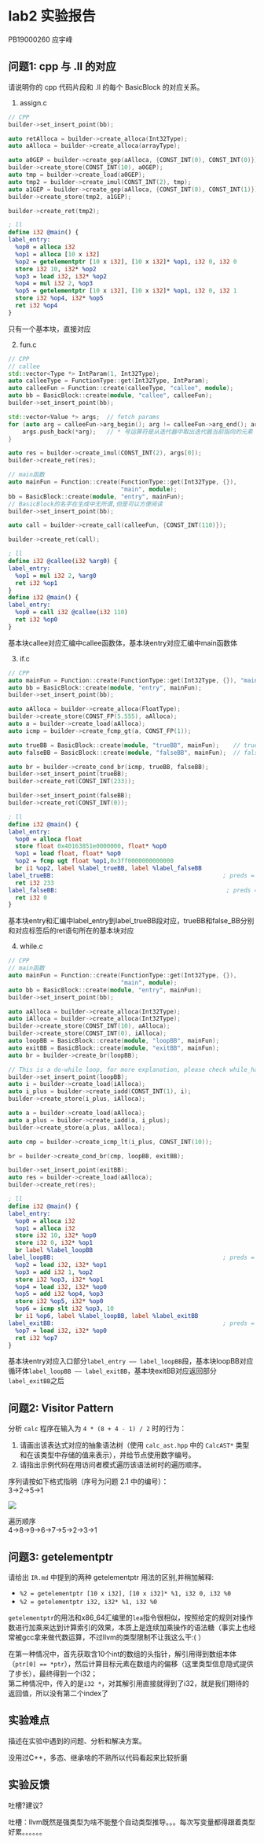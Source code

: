 # lab2 实验报告
PB19000260 应宇峰

## 问题1: cpp 与 .ll 的对应
请说明你的 cpp 代码片段和 .ll 的每个 BasicBlock 的对应关系。

1. assign.c

```C++
// CPP
builder->set_insert_point(bb);

auto retAlloca = builder->create_alloca(Int32Type);
auto aAlloca = builder->create_alloca(arrayType);

auto a0GEP = builder->create_gep(aAlloca, {CONST_INT(0), CONST_INT(0)});
builder->create_store(CONST_INT(10), a0GEP);
auto tmp = builder->create_load(a0GEP);
auto tmp2 = builder->create_imul(CONST_INT(2), tmp);
auto a1GEP = builder->create_gep(aAlloca, {CONST_INT(0), CONST_INT(1)});
builder->create_store(tmp2, a1GEP);

builder->create_ret(tmp2);
```
```llvm
; ll
define i32 @main() {
label_entry:
  %op0 = alloca i32
  %op1 = alloca [10 x i32]
  %op2 = getelementptr [10 x i32], [10 x i32]* %op1, i32 0, i32 0
  store i32 10, i32* %op2
  %op3 = load i32, i32* %op2
  %op4 = mul i32 2, %op3
  %op5 = getelementptr [10 x i32], [10 x i32]* %op1, i32 0, i32 1
  store i32 %op4, i32* %op5
  ret i32 %op4
}
```
只有一个基本块，直接对应

2. fun.c

```C++
// CPP
// callee
std::vector<Type *> IntParam(1, Int32Type);
auto calleeType = FunctionType::get(Int32Type, IntParam);
auto calleeFun = Function::create(calleeType, "callee", module);
auto bb = BasicBlock::create(module, "callee", calleeFun);
builder->set_insert_point(bb);

std::vector<Value *> args;  // fetch params
for (auto arg = calleeFun->arg_begin(); arg != calleeFun->arg_end(); arg++) {
    args.push_back(*arg);   // * 号运算符是从迭代器中取出迭代器当前指向的元素
}

auto res = builder->create_imul(CONST_INT(2), args[0]);
builder->create_ret(res);

// main函数
auto mainFun = Function::create(FunctionType::get(Int32Type, {}),
                                "main", module);
bb = BasicBlock::create(module, "entry", mainFun);
// BasicBlock的名字在生成中无所谓,但是可以方便阅读
builder->set_insert_point(bb);

auto call = builder->create_call(calleeFun, {CONST_INT(110)});

builder->create_ret(call);
```
```llvm
; ll
define i32 @callee(i32 %arg0) {
label_entry:
  %op1 = mul i32 2, %arg0
  ret i32 %op1
}
define i32 @main() {
label_entry:
  %op0 = call i32 @callee(i32 110)
  ret i32 %op0
}
```
基本块callee对应汇编中callee函数体，基本块entry对应汇编中main函数体

3. if.c

```C++
// CPP
auto mainFun = Function::create(FunctionType::get(Int32Type, {}), "main", module);
auto bb = BasicBlock::create(module, "entry", mainFun);
builder->set_insert_point(bb);

auto aAlloca = builder->create_alloca(FloatType);
builder->create_store(CONST_FP(5.555), aAlloca);
auto a = builder->create_load(aAlloca);
auto icmp = builder->create_fcmp_gt(a, CONST_FP(1));

auto trueBB = BasicBlock::create(module, "trueBB", mainFun);    // true分支
auto falseBB = BasicBlock::create(module, "falseBB", mainFun);  // false分支

auto br = builder->create_cond_br(icmp, trueBB, falseBB);
builder->set_insert_point(trueBB);
builder->create_ret(CONST_INT(233));

builder->set_insert_point(falseBB);
builder->create_ret(CONST_INT(0));
```
```llvm
; ll
define i32 @main() {
label_entry:
  %op0 = alloca float
  store float 0x40163851e0000000, float* %op0
  %op1 = load float, float* %op0
  %op2 = fcmp ugt float %op1,0x3ff0000000000000
  br i1 %op2, label %label_trueBB, label %label_falseBB
label_trueBB:                                                ; preds = %label_entry
  ret i32 233
label_falseBB:                                                ; preds = %label_entry
  ret i32 0
}
```
基本块entry和汇编中label_entry到label_trueBB段对应，trueBB和false_BB分别和对应标签后的ret语句所在的基本块对应

4. while.c

```C++
// CPP
// main函数
auto mainFun = Function::create(FunctionType::get(Int32Type, {}),
                                "main", module);
auto bb = BasicBlock::create(module, "entry", mainFun);
builder->set_insert_point(bb);

auto aAlloca = builder->create_alloca(Int32Type);
auto iAlloca = builder->create_alloca(Int32Type);
builder->create_store(CONST_INT(10), aAlloca);
builder->create_store(CONST_INT(0), iAlloca);
auto loopBB = BasicBlock::create(module, "loopBB", mainFun);
auto exitBB = BasicBlock::create(module, "exitBB", mainFun);
auto br = builder->create_br(loopBB);

// This is a do-while loop, for more explanation, please check while_hand.ll
builder->set_insert_point(loopBB);
auto i = builder->create_load(iAlloca);
auto i_plus = builder->create_iadd(CONST_INT(1), i);
builder->create_store(i_plus, iAlloca);

auto a = builder->create_load(aAlloca);
auto a_plus = builder->create_iadd(a, i_plus);
builder->create_store(a_plus, aAlloca);

auto cmp = builder->create_icmp_lt(i_plus, CONST_INT(10));

br = builder->create_cond_br(cmp, loopBB, exitBB);

builder->set_insert_point(exitBB);
auto res = builder->create_load(aAlloca);
builder->create_ret(res);
```
```llvm
; ll
define i32 @main() {
label_entry:
  %op0 = alloca i32
  %op1 = alloca i32
  store i32 10, i32* %op0
  store i32 0, i32* %op1
  br label %label_loopBB
label_loopBB:                                                ; preds = %label_entry, %label_loopBB
  %op2 = load i32, i32* %op1
  %op3 = add i32 1, %op2
  store i32 %op3, i32* %op1
  %op4 = load i32, i32* %op0
  %op5 = add i32 %op4, %op3
  store i32 %op5, i32* %op0
  %op6 = icmp slt i32 %op3, 10
  br i1 %op6, label %label_loopBB, label %label_exitBB
label_exitBB:                                                ; preds = %label_loopBB
  %op7 = load i32, i32* %op0
  ret i32 %op7
}
```
基本块entry对应入口部分`label_entry —— label_loopBB`段，基本块loopBB对应循环体`label_loopBB —— label_exitBB`，基本块exitBB对应返回部分`label_exitBB`之后

## 问题2: Visitor Pattern
分析 `calc` 程序在输入为 `4 * (8 + 4 - 1) / 2` 时的行为：
1. 请画出该表达式对应的抽象语法树（使用 `calc_ast.hpp` 中的 `CalcAST*` 类型和在该类型中存储的值来表示），并给节点使用数字编号。
2. 请指出示例代码在用访问者模式遍历该语法树时的遍历顺序。

序列请按如下格式指明（序号为问题 2.1 中的编号）：  
3->2->5->1

![](figs/AST.jpg)

遍历顺序  
4->8->9->6->7->5->2->3->1

## 问题3: getelementptr
请给出 `IR.md` 中提到的两种 getelementptr 用法的区别,并稍加解释:
  - `%2 = getelementptr [10 x i32], [10 x i32]* %1, i32 0, i32 %0`
  - `%2 = getelementptr i32, i32* %1, i32 %0`

`getelementptr`的用法和x86_64汇编里的`lea`指令很相似，按照给定的规则对操作数进行加乘来达到计算索引的效果，本质上是连续加乘操作的语法糖（事实上也经常被gcc拿来做代数运算，不过llvm的类型限制不让我这么干:( ）

在第一种情况中，首先获取含10个int的数组的头指针，解引用得到数组本体（`ptr[0] == *ptr`），然后计算目标元素在数组内的偏移（这里类型信息隐式提供了步长），最终得到一个i32；  
第二种情况中，传入的是`i32 *`，对其解引用直接就得到了i32，就是我们期待的返回值，所以没有第二个index了

## 实验难点
描述在实验中遇到的问题、分析和解决方案。

没用过C++，多态、继承啥的不熟所以代码看起来比较折磨

## 实验反馈
吐槽?建议?

吐槽：llvm既然是强类型为啥不能整个自动类型推导。。。每次写变量都得跟着类型好累。。。。。。